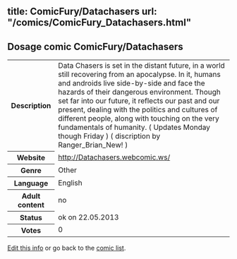 title: ComicFury/Datachasers
url: "/comics/ComicFury_Datachasers.html"
---
Dosage comic ComicFury/Datachasers
-----------------------------------------

<p id="msg"></p>
<script type="text/javascript">
if (window.location.search === '?edit_info_mail=sent_ok') {
  var elem = document.getElementById("msg");
  elem.innerHTML = 'Edited information sucessfully sent for review, which is usually done daily. Thanks!';
  elem.className = 'ok';
}
</script>
<table class="comicinfo">
<tr>
<th>Description</th><td>Data Chasers is set in the distant future, in a world still recovering from an apocalypse. In it, humans and androids live side-by-side and face the hazards of their dangerous environment. Though set far into our future, it reflects our past and our present, dealing with the politics and cultures of different people, along with touching on the very fundamentals of humanity. ( Updates Monday though Friday ) ( discription by Ranger_Brian_New! )</td>
</tr>
<tr>
<th>Website</th><td><a href="http://Datachasers.webcomic.ws/">http://Datachasers.webcomic.ws/</a></td>
</tr>
<tr>
<th>Genre</th><td>Other</td>
</tr>
<tr>
<th>Language</th><td>English</td>
</tr>
<tr>
<th>Adult content</th><td>no</td>
</tr>
<tr>
<th>Status</th><td>ok on 22.05.2013</td>
</tr>
<tr>
<th>Votes</th><td>0</td>
</tr>
</table>

[Edit this info](ComicFury_Datachasers_edit.html) or go back to the [comic list](../comic-index.html).
